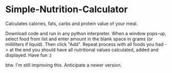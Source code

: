 # Simple-Nutrition-Calculator
Calculates calories, fats, carbs and protein value of your meal.  

Download code and run in any python interpreter. When a window pops-up, select food from list and enter amount in the blank space in grams (or milliliters if liquid). Then click "Add". Repeat process with all foods you had -> at the end you should have all nutritional values calculated, added and displayed.  Have fun :)

btw. I'm still improving this. Anticipate a newer version. 
